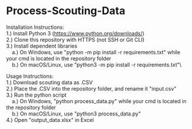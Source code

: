 # Process-Scouting-Data

Installation Instructions:\
1.) Install Python 3 (https://www.python.org/downloads/) \
2.) Clone this repository with HTTPS (not SSH or Git CLI)\
3.) Install dependent libraries\
&nbsp;&nbsp;&nbsp;&nbsp;a.) On Windows, use "python -m pip install -r requirements.txt" while your cmd is located in the repository folder\
&nbsp;&nbsp;&nbsp;&nbsp;b.) On macOS/Linux, use "python3 -m pip install -r requirements.txt"\

Usage Instructions:\
1.) Download scouting data as .CSV\
2.) Place the .CSV into the repository folder, and rename it "input.csv"\
3.) Run the python script\
&nbsp;&nbsp;&nbsp;&nbsp;a.) On Windows, "python process_data.py" while your cmd is located in the repository folder\
&nbsp;&nbsp;&nbsp;&nbsp;b.) On macOS/Linux, use "python3 process_data.py"\
4.) Open "output_data.xlsx" in Excel
